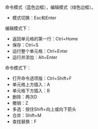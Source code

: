 命令模式（蓝色边框），编辑模式（绿色边框）。
- 模式切换：Esc和Enter

编辑模式下：
- 返回单元格的第一行：Ctrl+Home
- 保存：Ctrl+S
- 运行整个单元格：Ctrl+Enter
- 运行并添加：Alt+Enter

命令模式下：
- 打开命令选项版：Ctrl+Shift+F
- 单元格上方插入：A
- 单元格下方插入：B
- 删除：两次D
- 撤销：Z
- 多选：按住Shift+向上或向下箭头
- 合并：Shift+M
- 查找替换：F


```python

```


```python

```


```python

```
